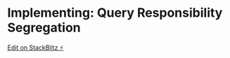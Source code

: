 # Implementing: Query Responsibility Segregation

[Edit on StackBlitz ⚡️](https://stackblitz.com/edit/typescript-mxpd9z)
